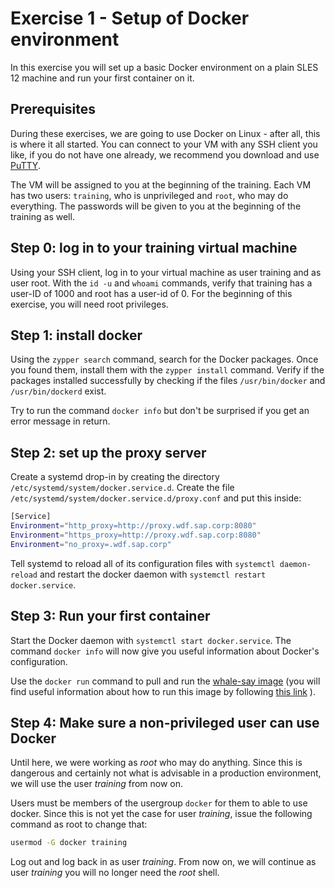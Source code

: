 # Exercise 1 - Setup of Docker environment

In this exercise you will set up a basic Docker environment on a plain SLES 12 machine and run your first container on it.

## Prerequisites

During these exercises, we are going to use Docker on Linux - after all, this is where it all started.
You can connect to your VM with any SSH client you like, if you do not have one already, we recommend you download and use [PuTTY](https://plx172/K8S_Training/putty.exe).

The VM will be assigned to you at the beginning of the training. Each VM has two users: `training`, who is unprivileged and `root`, who may do everything. The passwords will be given to you at the beginning of the training as well.

## Step 0: log in to your training virtual machine

Using your SSH client, log in to your virtual machine as user training and as user root. With the `id -u` and `whoami` commands, verify that training has a user-ID of 1000 and root has a user-id of 0. For the beginning of this exercise, you will need root privileges.

## Step 1: install docker

Using the `zypper search` command, search for the Docker packages. Once you found them, install them with the `zypper install` command. Verify if the packages installed successfully by checking if the files `/usr/bin/docker` and `/usr/bin/dockerd` exist.

Try to run the command `docker info` but don't be surprised if you get an error message in return.

## Step 2: set up the proxy server

Create a systemd drop-in by creating the directory `/etc/systemd/system/docker.service.d`. Create the file `/etc/systemd/system/docker.service.d/proxy.conf` and put this inside:

```bash
[Service]
Environment="http_proxy=http://proxy.wdf.sap.corp:8080"
Environment="https_proxy=http://proxy.wdf.sap.corp:8080"
Environment="no_proxy=.wdf.sap.corp"
```

Tell systemd to reload all of its configuration files with `systemctl daemon-reload` and restart the docker daemon with `systemctl restart docker.service`.

## Step 3: Run your first container

Start the Docker daemon with `systemctl start docker.service`. The command `docker info` will now give you useful information about Docker's configuration.

Use the `docker run` command to pull and run the [whale-say image](https://hub.docker.com/r/docker/whalesay/) (you will find useful information about how to run this image by following [this link](https://hub.docker.com/r/docker/whalesay/) ).

## Step 4: Make sure a non-privileged user can use Docker

Until here, we were working as *root* who may do anything. Since this is dangerous and certainly not what is advisable in a production environment, we will use the user *training* from now on.

Users must be members of the usergroup `docker` for them to able to use docker. Since this is not yet the case for user *training*, issue the following command as root to change that:

```bash
usermod -G docker training
```

Log out and log back in as user *training*. From now on, we will continue as user *training* you will no longer need the *root* shell.
